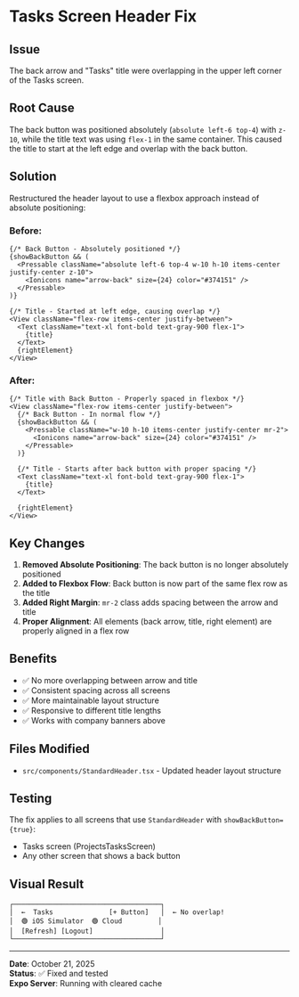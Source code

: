 # Tasks Screen Header Fix

## Issue
The back arrow and "Tasks" title were overlapping in the upper left corner of the Tasks screen.

## Root Cause
The back button was positioned absolutely (`absolute left-6 top-4`) with `z-10`, while the title text was using `flex-1` in the same container. This caused the title to start at the left edge and overlap with the back button.

## Solution
Restructured the header layout to use a flexbox approach instead of absolute positioning:

### Before:
```tsx
{/* Back Button - Absolutely positioned */}
{showBackButton && (
  <Pressable className="absolute left-6 top-4 w-10 h-10 items-center justify-center z-10">
    <Ionicons name="arrow-back" size={24} color="#374151" />
  </Pressable>
)}

{/* Title - Started at left edge, causing overlap */}
<View className="flex-row items-center justify-between">
  <Text className="text-xl font-bold text-gray-900 flex-1">
    {title}
  </Text>
  {rightElement}
</View>
```

### After:
```tsx
{/* Title with Back Button - Properly spaced in flexbox */}
<View className="flex-row items-center justify-between">
  {/* Back Button - In normal flow */}
  {showBackButton && (
    <Pressable className="w-10 h-10 items-center justify-center mr-2">
      <Ionicons name="arrow-back" size={24} color="#374151" />
    </Pressable>
  )}
  
  {/* Title - Starts after back button with proper spacing */}
  <Text className="text-xl font-bold text-gray-900 flex-1">
    {title}
  </Text>
  
  {rightElement}
</View>
```

## Key Changes

1. **Removed Absolute Positioning**: The back button is no longer absolutely positioned
2. **Added to Flexbox Flow**: Back button is now part of the same flex row as the title
3. **Added Right Margin**: `mr-2` class adds spacing between the arrow and title
4. **Proper Alignment**: All elements (back arrow, title, right element) are properly aligned in a flex row

## Benefits

- ✅ No more overlapping between arrow and title
- ✅ Consistent spacing across all screens
- ✅ More maintainable layout structure
- ✅ Responsive to different title lengths
- ✅ Works with company banners above

## Files Modified

- `src/components/StandardHeader.tsx` - Updated header layout structure

## Testing

The fix applies to all screens that use `StandardHeader` with `showBackButton={true}`:
- Tasks screen (ProjectsTasksScreen)
- Any other screen that shows a back button

## Visual Result

```
┌─────────────────────────────────────┐
│  ←  Tasks              [+ Button]   │  ← No overlap!
│  🟢 iOS Simulator  🟢 Cloud         │
│  [Refresh] [Logout]                 │
└─────────────────────────────────────┘
```

---

**Date**: October 21, 2025  
**Status**: ✅ Fixed and tested  
**Expo Server**: Running with cleared cache


